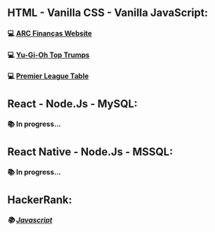 ## HTML - Vanilla CSS - Vanilla JavaScript:
#### 💻 <a href="https://backcost.github.io/arc-financas/">ARC Finanças Website</a>
#### 💻 <a href="https://backcost.github.io/top-trumps/">Yu-Gi-Oh Top Trumps</a>
#### 💻 <a href="https://backcost.github.io/premier-league-table/">Premier League Table</a>

## React - Node.Js - MySQL:
#### 📚 In progress...

## React Native - Node.Js - MSSQL:
#### 📚 In progress...

## HackerRank:
##### 📚 <a href="https://github.com/backcost/hackerrank-problems-js">Javascript</a>



 



